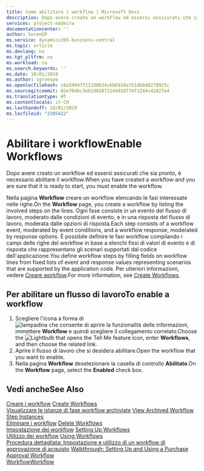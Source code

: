 ```yaml
---
title: Come abilitare i workflow | Microsoft Docs
description: Dopo avere creato un workflow ed essersi assicurati che sia pronto, è necessario abilitare il workflow.
services: project-madeira
documentationcenter: ''
author: SorenGP
ms.service: dynamics365-business-central
ms.topic: article
ms.devlang: na
ms.tgt_pltfrm: na
ms.workload: na
ms.search.keywords: ''
ms.date: 10/01/2019
ms.author: sgroespe
ms.openlocfilehash: c6a59947f212d0634c6b6918e751db6d8278925c
ms.sourcegitcommit: 02e704bc3e01d62072144919774f1244c42827e4
ms.translationtype: HT
ms.contentlocale: it-CH
ms.lasthandoff: 10/01/2019
ms.locfileid: "2305422"
---
```

# <a name="enable-workflows"></a><span data-ttu-id="c6b5f-103">Abilitare i workflow</span><span class="sxs-lookup"><span data-stu-id="c6b5f-103">Enable Workflows</span></span>
<span data-ttu-id="c6b5f-104">Dopo avere creato un workflow ed essersi assicurati che sia pronto, è necessario abilitare il workflow.</span><span class="sxs-lookup"><span data-stu-id="c6b5f-104">When you have created a workflow and you are sure that it is ready to start, you must enable the workflow.</span></span>  

 <span data-ttu-id="c6b5f-105">Nella pagina **Workflow** creare un workflow elencando le fasi interessate nelle righe.</span><span class="sxs-lookup"><span data-stu-id="c6b5f-105">On the **Workflow** page, you create a workflow by listing the involved steps on the lines.</span></span> <span data-ttu-id="c6b5f-106">Ogni fase consiste in un evento del flusso di lavoro, moderato dalle condizioni di evento, e in una risposta del flusso di lavoro, moderata dalle opzioni di risposta.</span><span class="sxs-lookup"><span data-stu-id="c6b5f-106">Each step consists of a workflow event, moderated by event conditions, and a workflow response, moderated by response options.</span></span> <span data-ttu-id="c6b5f-107">È possibile definire le fasi workflow compilando i campi delle righe del workflow in base a elenchi fissi di valori di evento e di risposta che rappresentano gli scenari supportati dal codice dell'applicazione.</span><span class="sxs-lookup"><span data-stu-id="c6b5f-107">You define workflow steps by filling fields on workflow lines from fixed lists of event and response values representing scenarios that are supported by the application code.</span></span> <span data-ttu-id="c6b5f-108">Per ulteriori informazioni, vedere [Creare workflow](across-how-to-create-workflows.md).</span><span class="sxs-lookup"><span data-stu-id="c6b5f-108">For more information, see [Create Workflows](across-how-to-create-workflows.md).</span></span>  

## <a name="to-enable-a-workflow"></a><span data-ttu-id="c6b5f-109">Per abilitare un flusso di lavoro</span><span class="sxs-lookup"><span data-stu-id="c6b5f-109">To enable a workflow</span></span>  
1.  <span data-ttu-id="c6b5f-110">Scegliere l'icona a forma di ![lampadina che consente di aprire la funzionalità delle informazioni](media/ui-search/search_small.png "Informazioni sull'operazione che si desidera eseguire"), immettere **Workflow** e quindi scegliere il collegamento correlato.</span><span class="sxs-lookup"><span data-stu-id="c6b5f-110">Choose the ![Lightbulb that opens the Tell Me feature](media/ui-search/search_small.png "Tell me what you want to do") icon, enter **Workflows**, and then choose the related link.</span></span>  
2.  <span data-ttu-id="c6b5f-111">Aprire il flusso di lavoro che si desidera abilitare.</span><span class="sxs-lookup"><span data-stu-id="c6b5f-111">Open the workflow that you want to enable.</span></span>  
3.  <span data-ttu-id="c6b5f-112">Nella pagina **Workflow** deselezionare la casella di controllo **Abilitato**.</span><span class="sxs-lookup"><span data-stu-id="c6b5f-112">On the **Workflow** page, select the **Enabled** check box.</span></span>  

## <a name="see-also"></a><span data-ttu-id="c6b5f-113">Vedi anche</span><span class="sxs-lookup"><span data-stu-id="c6b5f-113">See Also</span></span>  
 <span data-ttu-id="c6b5f-114">[Creare i workflow](across-how-to-create-workflows.md) </span><span class="sxs-lookup"><span data-stu-id="c6b5f-114">[Create Workflows](across-how-to-create-workflows.md) </span></span>  
 <span data-ttu-id="c6b5f-115">[Visualizzare le istanze di fase workflow archiviate](across-how-to-view-archived-workflow-step-instances.md) </span><span class="sxs-lookup"><span data-stu-id="c6b5f-115">[View Archived Workflow Step Instances](across-how-to-view-archived-workflow-step-instances.md) </span></span>  
 <span data-ttu-id="c6b5f-116">[Eliminare i workflow](across-how-to-delete-workflows.md) </span><span class="sxs-lookup"><span data-stu-id="c6b5f-116">[Delete Workflows](across-how-to-delete-workflows.md) </span></span>  
 <span data-ttu-id="c6b5f-117">[Impostazione dei workflow](across-set-up-workflows.md) </span><span class="sxs-lookup"><span data-stu-id="c6b5f-117">[Setting Up Workflows](across-set-up-workflows.md) </span></span>  
 <span data-ttu-id="c6b5f-118">[Utilizzo dei workflow](across-use-workflows.md) </span><span class="sxs-lookup"><span data-stu-id="c6b5f-118">[Using Workflows](across-use-workflows.md) </span></span>  
 <span data-ttu-id="c6b5f-119">[Procedura dettagliata: Impostazione e utilizzo di un workflow di approvazione di acquisto](walkthrough-setting-up-and-using-a-purchase-approval-workflow.md) </span><span class="sxs-lookup"><span data-stu-id="c6b5f-119">[Walkthrough: Setting Up and Using a Purchase Approval Workflow](walkthrough-setting-up-and-using-a-purchase-approval-workflow.md) </span></span>  
 [<span data-ttu-id="c6b5f-120">Workflow</span><span class="sxs-lookup"><span data-stu-id="c6b5f-120">Workflow</span></span>](across-workflow.md)   
